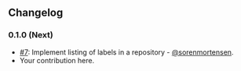 ## Changelog

### 0.1.0 (Next)

* [#7](https://github.com/econobox/ghtool/pull/7): Implement listing of labels in a repository - [@sorenmortensen](https://github.com/sorenmortensen).
* Your contribution here.
